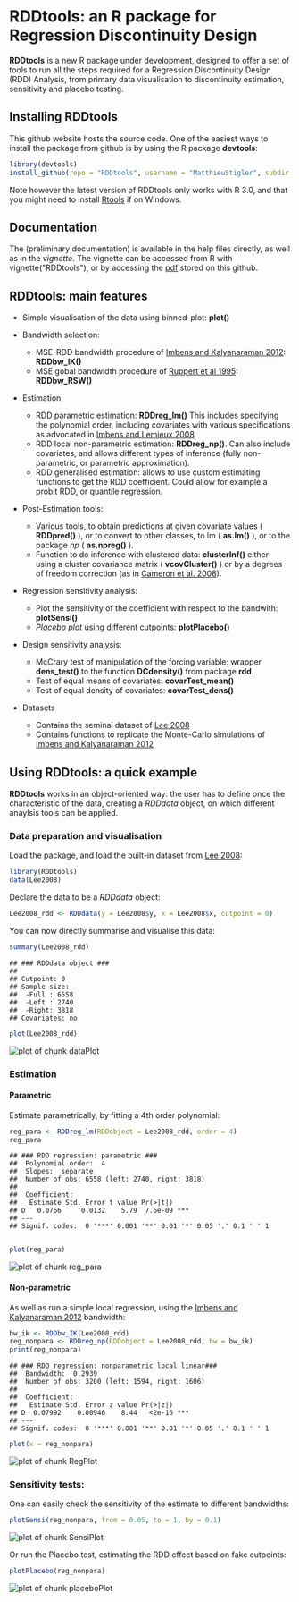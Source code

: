 RDDtools: an R package for Regression Discontinuity Design
========================================================

**RDDtools** is a new R package under development, designed to offer a set of tools to run all the steps required for a Regression Discontinuity Design (RDD) Analysis, from primary data visualisation to discontinuity estimation, sensitivity and placebo testing. 


Installing **RDDtools**
-----------------------

This github website hosts the source code. One of the easiest ways to install the package from github is by using the R package **devtools**:


```r
library(devtools)
install_github(repo = "RDDtools", username = "MatthieuStigler", subdir = "RDDtools")
```


Note however the latest version of RDDtools only works with R 3.0, and that you might need to install  [Rtools](http://stat.ethz.ch/CRAN/bin/windows/Rtools/) if on Windows. 


Documentation
-----------------------
The (preliminary documentation) is available in the help files directly, as well as in the *vignette*. The vignette can be accessed from R with vignette("RDDtools"), or by accessing the [pdf](https://github.com/MatthieuStigler/RDDtools/raw/master/RDDtools/inst/doc/RDDtools.pdf) stored on this github. 

RDDtools: main features
-----------------------


+  Simple visualisation of the data using binned-plot: **plot()**

+ Bandwidth selection:
  + MSE-RDD bandwidth procedure of [Imbens and Kalyanaraman 2012]: **RDDbw_IK()**
  + MSE gobal bandwidth procedure of [Ruppert et al 1995]: **RDDbw_RSW()**
+ Estimation:
  +  RDD parametric estimation: **RDDreg_lm()** This includes specifying the polynomial order, including covariates with various specifications as advocated in [Imbens and Lemieux 2008].
  +  RDD local non-parametric estimation: **RDDreg_np()**. Can also include covariates, and allows different types of inference (fully non-parametric, or parametric approximation). 
  +  RDD generalised estimation: allows to use custom estimating functions to get the RDD coefficient. Could allow for example a probit RDD, or quantile regression.
+ Post-Estimation tools:
  + Various tools, to obtain predictions at given covariate values ( **RDDpred()** ), or to convert to other classes, to lm ( **as.lm()** ), or to the package *np* ( **as.npreg()** ). 
  + Function to do inference with clustered data: **clusterInf()** either using a cluster covariance matrix ( **vcovCluster()** ) or by a degrees of freedom correction (as in [Cameron et al. 2008]).
+ Regression sensitivity analysis:
  + Plot the sensitivity of the coefficient with respect to the bandwith: **plotSensi()**
  + *Placebo plot* using different cutpoints: **plotPlacebo()**
+ Design sensitivity analysis:
  + McCrary test of manipulation of the forcing variable: wrapper **dens_test()** to the function **DCdensity()** from package **rdd**. 
  + Test of equal means of covariates: **covarTest_mean()**
  + Test of equal density of covariates: **covarTest_dens()**
+ Datasets
  + Contains the seminal dataset of [Lee 2008]
  + Contains functions to replicate the Monte-Carlo simulations of [Imbens and Kalyanaraman 2012]

Using RDDtools: a quick example
-----------------------
**RDDtools** works in an object-oriented way: the user has to define once the characteristic of the data, creating a *RDDdata* object, on which different anaylsis tools can be applied. 

### Data preparation and visualisation
Load the package, and load the built-in dataset from [Lee 2008]:






```r
library(RDDtools)
data(Lee2008)
```


Declare the data to be a *RDDdata* object:


```r
Lee2008_rdd <- RDDdata(y = Lee2008$y, x = Lee2008$x, cutpoint = 0)
```



You can now directly summarise and visualise this data:


```r
summary(Lee2008_rdd)
```

```
## ### RDDdata object ###
## 
## Cutpoint: 0 
## Sample size: 
## 	-Full : 6558 
## 	-Left : 2740 
## 	-Right: 3818
## Covariates: no
```

```r
plot(Lee2008_rdd)
```

![plot of chunk dataPlot](figuresREADME/dataPlot.png) 


### Estimation

#### Parametric

Estimate parametrically, by fitting a 4th order polynomial:

```r
reg_para <- RDDreg_lm(RDDobject = Lee2008_rdd, order = 4)
reg_para
```

```
## ### RDD regression: parametric ###
## 	Polynomial order:  4 
## 	Slopes:  separate 
## 	Number of obs: 6558 (left: 2740, right: 3818)
## 
## 	Coefficient:
##   Estimate Std. Error t value Pr(>|t|)    
## D   0.0766     0.0132    5.79  7.6e-09 ***
## ---
## Signif. codes:  0 '***' 0.001 '**' 0.01 '*' 0.05 '.' 0.1 ' ' 1
```

```r

plot(reg_para)
```

![plot of chunk reg_para](figuresREADME/reg_para.png) 



#### Non-parametric
As well as run a simple local regression, using the [Imbens and Kalyanaraman 2012] bandwidth:

```r
bw_ik <- RDDbw_IK(Lee2008_rdd)
reg_nonpara <- RDDreg_np(RDDobject = Lee2008_rdd, bw = bw_ik)
print(reg_nonpara)
```

```
## ### RDD regression: nonparametric local linear###
## 	Bandwidth:  0.2939 
## 	Number of obs: 3200 (left: 1594, right: 1606)
## 
## 	Coefficient:
##   Estimate Std. Error z value Pr(>|z|)    
## D  0.07992    0.00946    8.44   <2e-16 ***
## ---
## Signif. codes:  0 '***' 0.001 '**' 0.01 '*' 0.05 '.' 0.1 ' ' 1
```

```r
plot(x = reg_nonpara)
```

![plot of chunk RegPlot](figuresREADME/RegPlot.png) 


### Sensitivity tests:

One can easily check the sensitivity of the estimate to different bandwidths:

```r
plotSensi(reg_nonpara, from = 0.05, to = 1, by = 0.1)
```

![plot of chunk SensiPlot](figuresREADME/SensiPlot.png) 


Or run the Placebo test, estimating the RDD effect based on fake cutpoints:

```r
plotPlacebo(reg_nonpara)
```

![plot of chunk placeboPlot](figuresREADME/placeboPlot.png) 



  [Imbens and Kalyanaraman 2012]: http://ideas.repec.org/a/oup/restud/v79y2012i3p933-959.html "Imbens, G. & Kalyanaraman, K. (2012) Optimal Bandwidth Choice for the Regression Discontinuity Estimator, Review of Economic Studies, 79, 933-959"
  
  [Lee 2008]: http://ideas.repec.org/a/eee/econom/v142y2008i2p675-697.html "Lee, D. S. (2008) Randomized experiments from non-random selection in U.S. House elections, Journal of Econometrics, 142, 675-697"
  
  [Imbens and Lemieux 2008]: http://ideas.repec.org/a/eee/econom/v142y2008i2p615-635.html "Imbens, G. & Lemieux, T. (2008) Regression discontinuity designs: A guide to practice, Journal of Econometrics, Vol. 142(2), pages 615-635"
  
  [Cameron et al. 2008]: http://ideas.repec.org/a/tpr/restat/v90y2008i3p414-427.html "Cameron, Gelbach and Miller (2008) Bootstrap-Based Improvements for Inference with Clustered Errors, The Review of Economics and Statistics, Vol. 90(3), pages 414-427"
  
  [Ruppert et al 1995]: http://www.jstor.org/stable/2291516 "Ruppert, D., Sheather, S. J. and Wand, M. P. (1995). An effective bandwidth selector for local least squares regression. Journal of the American Statistical Association, 90, 12571270."


  
